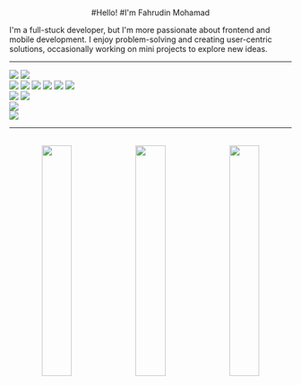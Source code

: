 <div align="center">

<br>

#Hello! 
#I'm Fahrudin Mohamad
 
</div>

<p>
I'm a full-stuck developer, but I'm more passionate about frontend and mobile development. I enjoy problem-solving and creating user-centric solutions, occasionally working on mini projects to explore new ideas.
</p>

<hr></hr>

<p align="left">
  
  <img src="https://img.shields.io/badge/Tech Stack-5C2D91?style=for-the-badge&logo=&logoColor=white" />
  <img src="https://img.shields.io/badge/:-5C2D91?style=for-the-badge&logo=&logoColor=white" />
  
  <br>

  <!--- Languages --->
  <img src="	https://img.shields.io/badge/CSS-239120?&style=for-the-badge&logo=css3&logoColor=white" />
  <img src="https://img.shields.io/badge/JavaScript-F7DF1E?style=for-the-badge&logo=javascript&logoColor=black" />
  </img src="https://img.shields.io/badge/TypeScript-007ACC?style=for-the-badge&logo=typescript&logoColor=white" />
  </img src="https://img.shields.io/badge/Laravel-777BB4?style=for-the-badge&logo=php&logoColor=white" />
  <img src="https://img.shields.io/badge/Vue.js-35495E?style=for-the-badge&logo=vue.js&logoColor=4FC08D" />
  <img src="https://img.shields.io/badge/React-20232A?style=for-the-badge&logo=react&logoColor=61DAFB" />
  </img src="https://img.shields.io/badge/Kotlin-0095D5?&style=for-the-badge&logo=kotlin&logoColor=white" />
  <img src="https://img.shields.io/badge/Python-14354C?style=for-the-badge&logo=python&logoColor=white" />
  <img src="https://img.shields.io/badge/Laravel-FF2D20?style=for-the-badge&logo=laravel&logoColor=white" />
  

<br>
  </img src="https://img.shields.io/badge/Vue.js-35495E?style=for-the-badge&logo=vue.js&logoColor=4FC08D" />
  </img src="https://img.shields.io/badge/React-20232A?style=for-the-badge&logo=react&logoColor=61DAFB" />
  <img src="https://img.shields.io/badge/Tailwind-38B2AC?style=for-the-badge&logo=tailwind-css&logoColor=white" />
  <img src="https://img.shields.io/badge/Bootstrap-563D7C?style=for-the-badge&logo=bootstrap&logoColor=white" />
  
  
  
  <br>
  <!--- database --->
  <img src="https://img.shields.io/badge/MySQL-00000F?style=for-the-badge&logo=mysql&logoColor=white" />
  </img src="https://img.shields.io/badge/MongoDB-4EA94B?style=for-the-badge&logo=mongodb&logoColor=white" />

  <br>
  
  <!--- mysoftware --->
  <img src="https://img.shields.io/badge/Visual_Studio_Code-0078D4?style=for-the-badge&logo=visual%20studio%20code&logoColor=white" />

</p>


<hr></hr>


<br>

<div align="center" >
    
<img src="https://github-profile-summary-cards.vercel.app/api/cards/stats?username=adinfahru&theme=nord_bright" width="32.5%">
<img src="https://github-profile-summary-cards.vercel.app/api/cards/repos-per-language?username=adinfahru&theme=nord_bright" width="32.5%">
<img src="https://github-profile-summary-cards.vercel.app/api/cards/most-commit-language?username=adinfahru&theme=nord_bright" width="32.5%">
    
</a>

</div>

